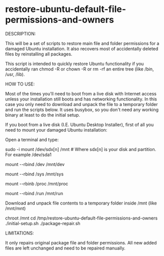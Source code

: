 # restore-ubuntu-default-file-permissions-and-owners

DESCRIPTION:

This will be a set of scripts to restore main file and folder permissions for a damaged Ubuntu installation.
It also recovers most of accidentally deleted files by reinstalling all packages.

This script is intended to quickly restore Ubuntu functionality if you accidentally ran chmod -R or chown -R or rm -rf an entire tree
(like /bin, /usr, /lib).

HOW TO USE:

Most of the times you'll need to boot from a live disk with Internet access unless your installation still boots and has networking functionality.
In this case you only need to download and unpack the file to a temporary folder and run the scripts below. It uses busybox, so you don't need any
working binary at least to do the initial setup.

If you boot from a live disk (I.E. Ubuntu Desktop Installer), first of all you need to mount your damaged Ubuntu installation:

Open a terminal and type:

sudo -i
mount /dev/sdx[n] /mnt   # Where sdx[n] is your disk and partition. For example /dev/sda1

mount --rbind /dev /mnt/dev

mount --rbind /sys /mnt/sys

mount --rbinb /proc /mnt/proc

mount --rbind /run /mnt/run


Download and unpack file contents to a temporary folder inside /mnt (like /mnt/mnt)

chroot /mnt
cd /tmp/restore-ubuntu-default-file-permissions-and-owners
./initial-setup.sh
./package-repair.sh

LIMITATIONS:

It only repairs original package file and folder permissions. All new added files are left unchanged and need to be repaired manually.

